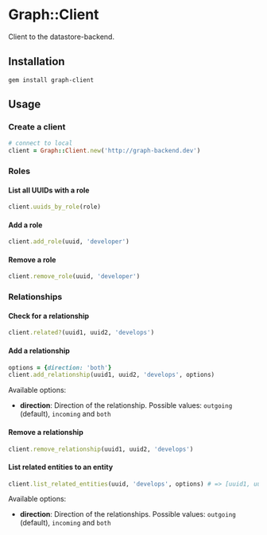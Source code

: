 # Graph::Client

Client to the datastore-backend.

## Installation

```
gem install graph-client
```

## Usage

### Create a client
```ruby
# connect to local
client = Graph::Client.new('http://graph-backend.dev')
```

### Roles

#### List all UUIDs with a role

```ruby
client.uuids_by_role(role)
```

#### Add a role

```ruby
client.add_role(uuid, 'developer')
```

#### Remove a role

```ruby
client.remove_role(uuid, 'developer')
```

### Relationships

#### Check for a relationship

```ruby
client.related?(uuid1, uuid2, 'develops')
```

#### Add a relationship

```ruby
options = {direction: 'both'}
client.add_relationship(uuid1, uuid2, 'develops', options)
```

Available options:

* **direction**: Direction of the relationship. Possible values:
  ``outgoing`` (default), ``incoming`` and ``both``

#### Remove a relationship

```ruby
client.remove_relationship(uuid1, uuid2, 'develops')
```

#### List related entities to an entity

```ruby
client.list_related_entities(uuid, 'develops', options) # => [uuid1, uuid2]
```

Available options:

* **direction**: Direction of the relationships. Possible values:
  ``outgoing`` (default), ``incoming`` and ``both``
